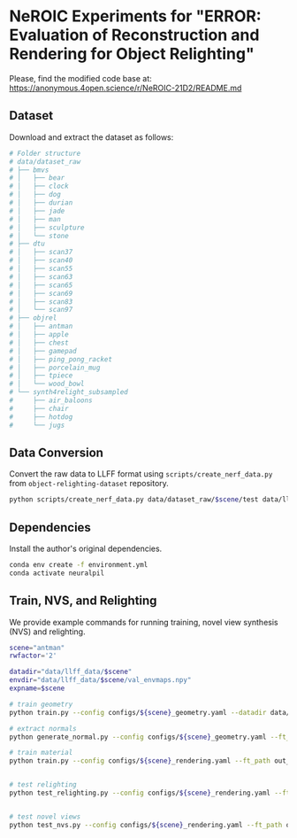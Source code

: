 # NeROIC Experiments for "ERROR: Evaluation of Reconstruction and Rendering for Object Relighting"

Please, find the modified code base at: https://anonymous.4open.science/r/NeROIC-21D2/README.md

## Dataset

Download and extract the dataset as follows:

```bash
# Folder structure
# data/dataset_raw
# ├── bmvs
# │   ├── bear
# │   ├── clock
# │   ├── dog
# │   ├── durian
# │   ├── jade
# │   ├── man
# │   ├── sculpture
# │   └── stone
# ├── dtu
# │   ├── scan37
# │   ├── scan40
# │   ├── scan55
# │   ├── scan63
# │   ├── scan65
# │   ├── scan69
# │   ├── scan83
# │   └── scan97
# ├── objrel
# │   ├── antman
# │   ├── apple
# │   ├── chest
# │   ├── gamepad
# │   ├── ping_pong_racket
# │   ├── porcelain_mug
# │   ├── tpiece
# │   └── wood_bowl
# └── synth4relight_subsampled
#     ├── air_baloons
#     ├── chair
#     ├── hotdog
#     └── jugs
```

## Data Conversion

Convert the raw data to LLFF format using `scripts/create_nerf_data.py` from `object-relighting-dataset` repository.

```bash
python scripts/create_nerf_data.py data/dataset_raw/$scene/test data/llff_data/$scene --overwrite
```


## Dependencies

Install the author's original dependencies.

```bash
conda env create -f environment.yml
conda activate neuralpil
```


## Train, NVS, and Relighting

We provide example commands for running training, novel view synthesis (NVS)
and relighting.

```bash
scene="antman"
rwfactor='2'

datadir="data/llff_data/$scene"
envdir="data/llff_data/$scene/val_envmaps.npy"
expname=$scene

# train geometry
python train.py --config configs/${scene}_geometry.yaml --datadir data/llff_data/$scene

# extract normals
python generate_normal.py --config configs/${scene}_geometry.yaml --ft_path out_geometry/${scene}_geometry/epoch=29.ckpt --datadir data/llff_data/$scene

# train material
python train.py --config configs/${scene}_rendering.yaml --ft_path out_geometry/${scene}_geometry/epoch=29.ckpt --datadir data/llff_data/$scene


# test relighting
python test_relighting.py --config configs/${scene}_rendering.yaml --ft_path out_rendering/${scene}_rendering/epoch=9.ckpt --datadir data/llff_data/$scene --test_env_filename data/llff_data/$scene/val_envmaps.npy


# test novel views
python test_nvs.py --config configs/${scene}_rendering.yaml --ft_path out_rendering/${scene}_rendering/epoch=9.ckpt --datadir data/llff_data/$scene
```